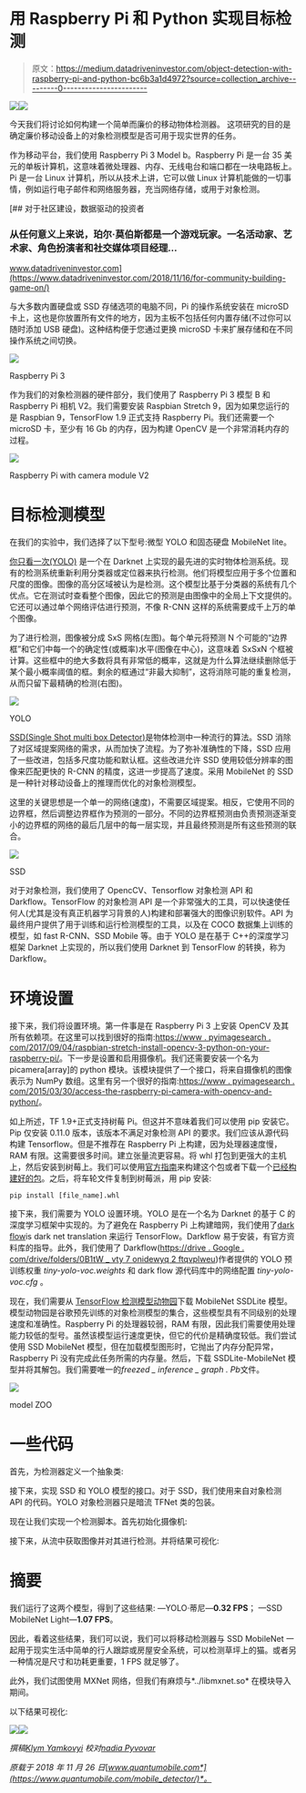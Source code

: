 # 用 Raspberry Pi 和 Python 实现目标检测

> 原文：<https://medium.datadriveninvestor.com/object-detection-with-raspberry-pi-and-python-bc6b3a1d4972?source=collection_archive---------0----------------------->

[![](img/0f28f758d528e2ccc3269f2d3ca1f61b.png)](http://www.track.datadriveninvestor.com/1B9E)![](img/b19afe6849ed88527380a0ccfd536ad4.png)

今天我们将讨论如何构建一个简单而廉价的移动物体检测器。
这项研究的目的是确定廉价移动设备上的对象检测模型是否可用于现实世界的任务。

作为移动平台，我们使用 Raspberry Pi 3 Model b。Raspberry Pi 是一台 35 美元的单板计算机，这意味着微处理器、内存、无线电台和端口都在一块电路板上。Pi 是一台 Linux 计算机，所以从技术上讲，它可以做 Linux 计算机能做的一切事情，例如运行电子邮件和网络服务器，充当网络存储，或用于对象检测。

[](https://www.datadriveninvestor.com/2018/11/16/for-community-building-game-on/) [## 对于社区建设，数据驱动的投资者

### 从任何意义上来说，珀尔·莫伯斯都是一个游戏玩家。一名活动家、艺术家、角色扮演者和社交媒体项目经理…

www.datadriveninvestor.com](https://www.datadriveninvestor.com/2018/11/16/for-community-building-game-on/) 

与大多数内置硬盘或 SSD 存储选项的电脑不同，Pi 的操作系统安装在 microSD 卡上，这也是你放置所有文件的地方，因为主板不包括任何内置存储(不过你可以随时添加 USB 硬盘)。这种结构便于您通过更换 microSD 卡来扩展存储和在不同操作系统之间切换。

![](img/a31e0afe45f68d9293ed515ff24b8ecd.png)

Raspberry Pi 3

作为我们的对象检测器的硬件部分，我们使用了 Raspberry Pi 3 模型 B 和 Raspberry Pi 相机 V2。我们需要安装 Raspbian Stretch 9，因为如果您运行的是 Raspbian 9，TensorFlow 1.9 正式支持 Raspberry Pi。我们还需要一个 microSD 卡，至少有 16 Gb 的内存，因为构建 OpenCV 是一个非常消耗内存的过程。

![](img/567d6778de0ef71bd5703f68ccafb57c.png)

Raspberry Pi with camera module V2

# 目标检测模型

在我们的实验中，我们选择了以下型号:微型 YOLO 和固态硬盘 MobileNet lite。

[你只看一次(YOLO)](https://pjreddie.com/darknet/yolo/) 是一个在 Darknet 上实现的最先进的实时物体检测系统。现有的检测系统重新利用分类器或定位器来执行检测。他们将模型应用于多个位置和尺度的图像。图像的高分区域被认为是检测。这个模型比基于分类器的系统有几个优点。它在测试时查看整个图像，因此它的预测是由图像中的全局上下文提供的。它还可以通过单个网络评估进行预测，不像 R-CNN 这样的系统需要成千上万的单个图像。

为了进行检测，图像被分成 SxS 网格(左图)。每个单元将预测 N 个可能的“边界框”和它们中每一个的确定性(或概率)水平(图像在中心)，这意味着 SxSxN 个框被计算。这些框中的绝大多数将具有非常低的概率，这就是为什么算法继续删除低于某个最小概率阈值的框。剩余的框通过“非最大抑制”，这将消除可能的重复检测，从而只留下最精确的检测(右图)。

![](img/be28188046ec67819c2826da1716e8b1.png)

YOLO

[SSD(Single Shot multi box Detector)](https://arxiv.org/pdf/1512.02325v5.pdf)是物体检测中一种流行的算法。SSD 消除了对区域提案网络的需求，从而加快了流程。为了弥补准确性的下降，SSD 应用了一些改进，包括多尺度功能和默认框。这些改进允许 SSD 使用较低分辨率的图像来匹配更快的 R-CNN 的精度，这进一步提高了速度。采用 MobileNet 的 SSD 是一种针对移动设备上的推理而优化的对象检测模型。

这里的关键思想是一个单一的网络(速度)，不需要区域提案。相反，它使用不同的边界框，然后调整边界框作为预测的一部分。不同的边界框预测由负责预测逐渐变小的边界框的网络的最后几层中的每一层实现，并且最终预测是所有这些预测的联合。

![](img/7919ec6fdc2f5b9e3a01775a9186a2e8.png)

SSD

对于对象检测，我们使用了 OpencCV、Tensorflow 对象检测 API 和 Darkflow。TensorFlow 的对象检测 API 是一个非常强大的工具，可以快速使任何人(尤其是没有真正机器学习背景的人)构建和部署强大的图像识别软件。API 为最终用户提供了用于训练和运行检测模型的工具，以及在 COCO 数据集上训练的模型，如 fast R-CNN、SSD Mobile 等。由于 YOLO 是在基于 C++的深度学习框架 Darknet 上实现的，所以我们使用 Darknet 到 TensorFlow 的转换，称为 Darkflow。

# 环境设置

接下来，我们将设置环境。第一件事是在 Raspberry Pi 3 上安装 OpenCV 及其所有依赖项。在这里可以找到很好的指南:[https://www . pyimagesearch . com/2017/09/04/raspbian-stretch-install-opencv-3-python-on-your-raspberry-pi/](https://www.pyimagesearch.com/2017/09/04/raspbian-stretch-install-opencv-3-python-on-your-raspberry-pi/)。下一步是设置和启用摄像机。我们还需要安装一个名为 picamera[array]的 python 模块。该模块提供了一个接口，将来自摄像机的图像表示为 NumPy 数组。这里有另一个很好的指南:[https://www . pyimagesearch . com/2015/03/30/access-the-raspberry-pi-camera-with-opencv-and-python/](https://www.pyimagesearch.com/2015/03/30/accessing-the-raspberry-pi-camera-with-opencv-and-python/)。

如上所述，TF 1.9+正式支持树莓 Pi。但这并不意味着我们可以使用 pip 安装它。Pip 仅安装 0.11.0 版本，该版本不满足对象检测 API 的要求。我们应该从源代码构建 Tensorflow。但是不推荐在 Raspberry Pi 上构建，因为处理器速度慢，RAM 有限。这需要很多时间。建立张量流更容易。将 whl 打包到更强大的主机上，然后安装到树莓上。我们可以使用[官方指南](https://www.tensorflow.org/install/source_rpi)来构建这个包或者下载一个[已经构建好的包](https://github.com/lhelontra/tensorflow-on-arm/releases)。之后，将车轮文件复制到树莓派，用 pip 安装:

```
pip install [file_name].whl
```

接下来，我们需要为 YOLO 设置环境。YOLO 是在一个名为 Darknet 的基于 C 的深度学习框架中实现的。为了避免在 Raspberry Pi 上构建暗网，我们使用了[dark flow](https://github.com/thtrieu/darkflow/)is dark net translation 来运行 TensorFlow。Darkflow 易于安装，有官方资料库的指导。此外，我们使用了 Darkflow([https://drive . Google . com/drive/folders/0B1tW _ vty 7 onidewyq 2 ftqvplweu](https://drive.google.com/drive/folders/0B1tW_VtY7onidEwyQ2FtQVplWEU))作者提供的 YOLO 预训练权重 *tiny-yolo-voc.weights* 和 dark flow 源代码库中的网络配置 *tiny-yolo-voc.cfg* 。

现在，我们需要从 [TensorFlow 检测模型动物园](https://github.com/tensorflow/models/blob/master/research/object_detection/g3doc/detection_model_zoo.md)下载 MobileNet SSDLite 模型。模型动物园是谷歌预先训练的对象检测模型的集合，这些模型具有不同级别的处理速度和准确性。Raspberry Pi 的处理器较弱，RAM 有限，因此我们需要使用处理能力较低的型号。虽然该模型运行速度更快，但它的代价是精确度较低。我们尝试使用 SSD MobileNet 模型，但在加载模型图形时，它抛出了内存分配异常，Raspberry Pi 没有完成此任务所需的内存量。然后，下载 SSDLite-MobileNet 模型并将其解包。我们需要唯一的*freezed _ inference _ graph . Pb*文件。

![](img/43c650da31ad5b09093838c1f49295b3.png)

model ZOO

# 一些代码

首先，为检测器定义一个抽象类:

接下来，实现 SSD 和 YOLO 模型的接口。对于 SSD，我们使用来自对象检测 API 的代码。YOLO 对象检测器只是暗流 TFNet 类的包装。

现在让我们实现一个检测脚本。首先初始化摄像机:

接下来，从流中获取图像并对其进行检测。并将结果可视化:

# 摘要

我们运行了这两个模型，得到了这些结果:
—YOLO·蒂尼—**0.32 FPS**；
—SSD MobileNet Light—**1.07 FPS**。

因此，看着这些结果，我们可以说，我们可以将移动检测器与 SSD MobileNet 一起用于现实生活中简单的行人跟踪或房屋安全系统，可以检测草坪上的猫。或者另一种情况是尺寸和功耗更重要，1 FPS 就足够了。

此外，我们试图使用 MXNet 网络，但我们有麻烦与*../libmxnet.so* 在模块导入期间。

以下结果可视化:

![](img/4ddc41ef2e4cd954f5e993287a678188.png)![](img/c3ff5c99e1517e8d463c072d802fe514.png)

*撰稿*[*Klym Yamkovyi*](http://www.linkedin.com/in/kyamkovyi) *校对*[*nadia Pyvovar*](https://www.linkedin.com/in/nadiia-pyvovar/)

*原载于 2018 年 11 月 26 日*[*www.quantumobile.com*](https://www.quantumobile.com/mobile_detector/)*。*